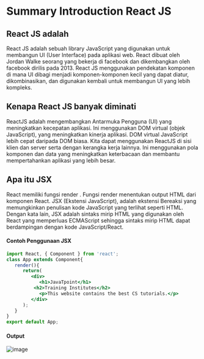 # Summary Introduction React JS

## React JS adalah

React JS adalah sebuah library JavaScript yang digunakan untuk membangun  UI (User Interface) pada aplikasi web. React dibuat oleh Jordan Walke seorang yang bekerja di facebook dan dikembangkan oleh facebook dirilis pada 2013. React JS menggunakan pendekatan komponen di mana UI dibagi menjadi komponen-komponen kecil yang dapat diatur, dikombinasikan, dan digunakan kembali untuk membangun UI yang lebih kompleks.

## Kenapa React JS banyak diminati

ReactJS adalah mengembangkan Antarmuka Pengguna (UI) yang meningkatkan kecepatan aplikasi. Ini menggunakan DOM virtual (objek JavaScript), yang meningkatkan kinerja aplikasi. DOM virtual JavaScript lebih cepat daripada DOM biasa. Kita dapat menggunakan ReactJS di sisi klien dan server serta dengan kerangka kerja lainnya. Ini menggunakan pola komponen dan data yang meningkatkan keterbacaan dan membantu mempertahankan aplikasi yang lebih besar.

## Apa itu JSX

React memiliki fungsi render . Fungsi render menentukan output HTML dari komponen React. JSX (Ekstensi JavaScript), adalah ekstensi Bereaksi yang memungkinkan penulisan kode JavaScript yang terlihat seperti HTML. Dengan kata lain, JSX adalah sintaks mirip HTML yang digunakan oleh React yang memperluas ECMAScript sehingga sintaks mirip HTML dapat berdampingan dengan kode JavaScript/React.

#### Contoh Penggunaan JSX

```jsx
import React, { Component } from 'react';  
class App extends Component{  
   render(){  
      return(  
         <div>  
            <h1>JavaTpoint</h1>  
          <h2>Training Institutes</h2>  
            <p>This website contains the best CS tutorials.</p>  
         </div>  
      );  
   }  
}  
export default App;  
```
#### Output
![image](https://user-images.githubusercontent.com/71266163/223425499-1a9d7604-0aa5-4d83-8b88-ebd83edb8cf1.png)

 





